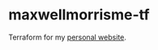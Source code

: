 # maxwellmorrisme-tf
Terraform for my [personal website](https://github.com/m4xwellmorris/personal-site).
